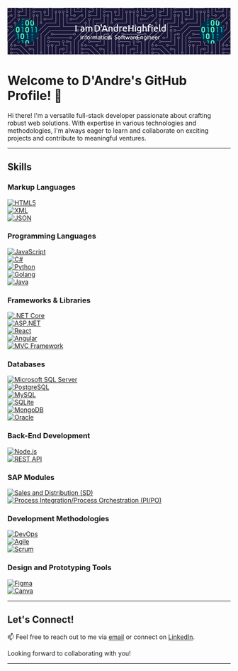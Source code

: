 [![Banner](https://github.com/Orodoborus/AboutMe/raw/main/github-header-image.png)](https://github.com/Orodoborus/AboutMe)

# Welcome to D'Andre's GitHub Profile! 👋

Hi there! I'm a versatile full-stack developer passionate about crafting robust web solutions. With expertise in various technologies and methodologies, I'm always eager to learn and collaborate on exciting projects and contribute to meaningful ventures.

---

## Skills

### **Markup Languages**  
[![HTML5](https://img.shields.io/badge/HTML5-E34F26?style=for-the-badge&logo=html5&logoColor=white)](https://developer.mozilla.org/en-US/docs/Web/HTML)  
[![XML](https://img.shields.io/badge/XML-005571?style=for-the-badge&logo=xml&logoColor=white)](https://www.w3.org/XML/)  
[![JSON](https://img.shields.io/badge/JSON-000000?style=for-the-badge&logo=json&logoColor=white)](https://www.json.org/)  

### **Programming Languages**  
[![JavaScript](https://img.shields.io/badge/JavaScript-F7DF1E?style=for-the-badge&logo=javascript&logoColor=black)](https://developer.mozilla.org/en-US/docs/Web/JavaScript)  
[![C#](https://img.shields.io/badge/C%23-68217A?style=for-the-badge&logo=c-sharp&logoColor=white)](https://docs.microsoft.com/en-us/dotnet/csharp/)  
[![Python](https://img.shields.io/badge/Python-3776AB?style=for-the-badge&logo=python&logoColor=white)](https://www.python.org/)  
[![Golang](https://img.shields.io/badge/Golang-00ADD8?style=for-the-badge&logo=go&logoColor=white)](https://golang.org/)  
[![Java](https://img.shields.io/badge/Java-007396?style=for-the-badge&logo=java&logoColor=white)](https://www.java.com/)  

### **Frameworks & Libraries**  
[![.NET Core](https://img.shields.io/badge/.NET_Core-512BD4?style=for-the-badge&logo=.net&logoColor=white)](https://dotnet.microsoft.com/en-us/learn/dotnet)  
[![ASP.NET](https://img.shields.io/badge/ASP.NET-5C2D91?style=for-the-badge&logo=.net&logoColor=white)](https://dotnet.microsoft.com/en-us/apps/aspnet)  
[![React](https://img.shields.io/badge/React-61DAFB?style=for-the-badge&logo=react&logoColor=black)](https://reactjs.org/)  
[![Angular](https://img.shields.io/badge/Angular-DD0031?style=for-the-badge&logo=angular&logoColor=white)](https://angular.io/)  
[![MVC Framework](https://img.shields.io/badge/MVC_Framework-005571?style=for-the-badge&logo=mvc&logoColor=white)](https://dotnet.microsoft.com/en-us/apps/aspnet/mvc)  

### **Databases**  
[![Microsoft SQL Server](https://img.shields.io/badge/Microsoft_SQL_Server-CC2927?style=for-the-badge&logo=microsoft-sql-server&logoColor=white)](https://www.microsoft.com/en-us/sql-server)  
[![PostgreSQL](https://img.shields.io/badge/PostgreSQL-4169E1?style=for-the-badge&logo=postgresql&logoColor=white)](https://www.postgresql.org/)  
[![MySQL](https://img.shields.io/badge/MySQL-4479A1?style=for-the-badge&logo=mysql&logoColor=white)](https://www.mysql.com/)  
[![SQLite](https://img.shields.io/badge/SQLite-003B57?style=for-the-badge&logo=sqlite&logoColor=white)](https://www.sqlite.org/)  
[![MongoDB](https://img.shields.io/badge/MongoDB-47A248?style=for-the-badge&logo=mongodb&logoColor=white)](https://www.mongodb.com/)  
[![Oracle](https://img.shields.io/badge/Oracle-F80000?style=for-the-badge&logo=oracle&logoColor=white)](https://www.oracle.com/database/)  

### **Back-End Development**  
[![Node.js](https://img.shields.io/badge/Node.js-43853D?style=for-the-badge&logo=node.js&logoColor=white)](https://nodejs.org/)  
[![REST API](https://img.shields.io/badge/REST_API-005571?style=for-the-badge&logo=rest-api&logoColor=white)](https://www.restapitutorial.com/)  

### **SAP Modules**  
[![Sales and Distribution (SD)](https://img.shields.io/badge/SAP_SD-0FAAFF?style=for-the-badge&logo=sap&logoColor=white)](https://www.sap.com/products/sd.html)  
[![Process Integration/Process Orchestration (PI/PO)](https://img.shields.io/badge/SAP_PI/PO-0FAAFF?style=for-the-badge&logo=sap&logoColor=white)](https://www.sap.com/products/pi-po.html)  

### **Development Methodologies**  
[![DevOps](https://img.shields.io/badge/DevOps-3178C6?style=for-the-badge&logo=azure-devops&logoColor=white)](https://www.devops.com/)  
[![Agile](https://img.shields.io/badge/Agile-239120?style=for-the-badge&logo=agile&logoColor=white)](https://www.agilealliance.org/)  
[![Scrum](https://img.shields.io/badge/Scrum-6DB33F?style=for-the-badge&logo=scrum&logoColor=white)](https://www.scrum.org/)  

### **Design and Prototyping Tools**  
[![Figma](https://img.shields.io/badge/Figma-F24E1E?style=for-the-badge&logo=figma&logoColor=white)](https://www.figma.com/)  
[![Canva](https://img.shields.io/badge/Canva-00C4CC?style=for-the-badge&logo=canva&logoColor=white)](https://www.canva.com/)  

---

## Let's Connect!  
📫 Feel free to reach out to me via [email](mailto:d.high@hotmail.com) or connect on [LinkedIn](https://www.linkedin.com/in/d-andre-wolbrom-highfield-2060321b7/).

Looking forward to collaborating with you!  

--- 

